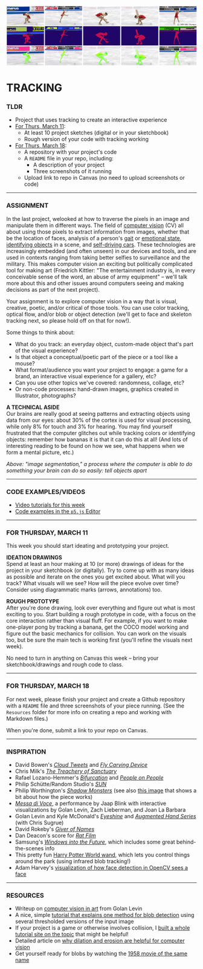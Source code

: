 ![Grid of images of a figure skater, processed using "image segmentation," where the computer is able to do something your brain can do so easily: tell objects apart](Images/ImageSegmentation2.png)

# TRACKING

### TLDR  
* Project that uses tracking to create an interactive experience  
* [For Thurs, March 11](#for-thursday-march-11):  
  * At least 10 project sketches (digital or in your sketchbook)  
  * Rough version of your code with tracking working  
* [For Thurs, March 18](#for-thursday-march-18):  
  * A repository with your project's code  
  * A `README` file in your repo, including:  
    * A description of your project  
    * Three screenshots of it running  
  * Upload link to repo in Canvas (no need to upload screenshots or code)  

***

### ASSIGNMENT  
In the last project, welooked at how to traverse the pixels in an image and manipulate them in different ways. The field of [computer vision](https://en.wikipedia.org/wiki/Computer_vision) (CV) all about using those pixels to extract information from images, whether that be the location of faces, analysis of a person's [gait](https://books.google.com/books?id=uClKDwAAQBAJ&pg=PT226&lpg=PT226&dq=computer+vision+identification+gait+stone+in+shoe&source=bl&ots=NBR0nFC6DL&sig=ZdH74-NGOj-sWCbV9MBM8tbFkmQ&hl=en&sa=X&ved=0ahUKEwjD_-mbnqPZAhVJwlkKHeBABcMQ6AEIKTAA#v=onepage&q=computer%20vision%20identification%20gait%20stone%20in%20shoe&f=false) or [emotional state](https://www.affectiva.com/emotion-ai-overview/), [identifying objects](https://www.kaggle.com/c/cifar-10) in a scene, and [self-driving cars](https://giphy.com/gifs/producthunt-self-driving-cars-l0Ex7BYYtv4NXR6z6/fullscreen). These technologies are increasingly embedded (and often unseen) in our devices and tools, and are used in contexts ranging from taking better selfies to surveillance and the military. This makes computer vision an exciting but politically complicated tool for making art (Friedrich Kittler: "The entertainment industry is, in every conceivable sense of the word, an abuse of army equipment" – we'll talk more about this and other issues around computers seeing and making decisions as part of the next project).

Your assignment is to explore computer vision in a way that is visual, creative, poetic, and/or critical of those tools. You can use color tracking, optical flow, and/or blob or object detection (we'll get to face and skeleton tracking next, so please hold off on that for now!).

Some things to think about:  
* What do you track: an everyday object, custom-made object that's part of the visual experience?  
* Is that object a conceptual/poetic part of the piece or a tool like a mouse?  
* What format/audience you want your project to engage: a game for a brand, an interactive visual experience for a gallery, etc?  
* Can you use other topics we've covered: randomness, collage, etc?  
* Or non-code processes: hand-drawn images, graphics created in Illustrator, photographs?  

**A TECHNICAL ASIDE**  
Our brains are really good at seeing patterns and extracting objects using data from our eyes: about 30% of the cortex is used for visual processing, while only 8% for touch and 3% for hearing. You may find yourself frustrated that the computer glitches out while tracking colors or identifying objects: remember how bananas it is that it can do this at all! (And lots of interesting reading to be found on how we see, what happens when we form a mental picture, etc.)

*Above: "image segmentation," a process where the computer is able to do something your brain can do so easily: tell objects apart*

***

### CODE EXAMPLES/VIDEOS  
* [Video tutorials for this week]()  
* [Code examples in the `p5.js` Editor](https://editor.p5js.org/jeffThompson/collections/sw-DMai_t)  

***

### FOR THURSDAY, MARCH 11  
This week you should start ideating and prototyping your project.

**IDEATION DRAWINGS**  
Spend at least an hour making at 10 (or more) drawings of ideas for the project in your sketchbook (or digitally). Try to come up with as many ideas as possible and iterate on the ones you get excited about. What will you track? What visuals will we see? How will the piece evolve over time? Consider using diagrammatic marks (arrows, annotations) too.

**ROUGH PROTOTYPE**  
After you're done drawing, look over everything and figure out what is most exciting to you. Start building a rough prototype in code, with a focus on the core interaction rather than visual fluff. For example, if you want to make one-player pong by tracking a banana, get the COCO model working and figure out the basic mechanics for collision. You can work on the visuals too, but be sure the main tech is working first (you'll refine the visuals next week).

No need to turn in anything on Canvas this week – bring your sketchbook/drawings and rough code to class.

***

### FOR THURSDAY, MARCH 18  
For next week, please finish your project and create a Github repository with a `README` file and three screenshots of your piece running. (See the `Resources` folder for more info on creating a repo and working with Markdown files.)

When you're done, submit a link to your repo on Canvas.

***

### INSPIRATION  
* David Bowen's [*Cloud Tweets*](http://www.dwbowen.com/cloud-tweets) and [*Fly Carving Device*](http://www.dwbowen.com/fly-carving-device)  
* Chris Milk's [*The Treachery of Sanctuary*](http://milk.co/treachery)  
* Rafael Lozano-Hemmer's [*Bifurcation*](http://www.lozano-hemmer.com/bifurcation.php) and [*People on People*](http://www.lozano-hemmer.com/people_on_people.php)  
* Philip Schütte/Random Studio's [*SUN*](https://www.creativeapplications.net/js/three-js/sun-suns-cycle-as-an-interactive-playful-experience/)  
* Philip Worthington's [*Shadow Monsters*](https://www.moma.org/calendar/exhibitions/1321) (see also [this image](https://cdn.hpm.io/wp-content/uploads/2015/06/21113000/shadow3.jpg) that shows a bit about how the piece works)  
* [*Messa di Voce*](http://www.flong.com/projects/messa/), a performance by Jaap Blink with interactive visualizations by Golan Levin, Zach Lieberman, and Joan La Barbara  
* Golan Levin and Kyle McDonald's [*Eyeshine*](http://www.flong.com/projects/eyeshine/) and [*Augmented Hand Series*](http://www.flong.com/projects/augmented-hand-series/) (with Chris Sugrue)  
* David Rokeby's [*Giver of Names*](http://www.davidrokeby.com/gon.html)  
* Dan Deacon's score for [*Rat Film*](https://www.npr.org/sections/allsongs/2017/10/13/557324946/how-dan-deacon-collaborated-with-rats-to-make-his-latest-film-score)  
* Samsung's [*Windows into the Future*](https://projectfoyer.com/kadewe/), which includes some great behind-the-scenes info  
* This pretty fun [Harry Potter World wand](https://www.youtube.com/watch?v=iKUC0EbHw20), which lets you control things around the park (using infrared blob tracking!)  
* Adam Harvey's [visualization of how face detection in OpenCV sees a face](https://vimeo.com/12774628) 


***

### RESOURCES  
* Writeup on [computer vision in art](http://www.flong.com/archive/texts/essays/essay_cvad/index.html) from Golan Levin  
* A nice, simple [tutorial that explains one method for blob detection](https://www.learnopencv.com/blob-detection-using-opencv-python-c/) using several thresholded versions of the input image  
* If your project is a game or otherwise involves collision, I [built a whole tutorial site on the topic](http://www.jeffreythompson.org/collision-detection) that might be helpful!  
* Detailed article on [why dilation and erosion are helpful for computer vision](https://docs.opencv.org/2.4/doc/tutorials/imgproc/erosion_dilatation/erosion_dilatation.html)  
* Get yourself ready for blobs by watching the [1958 movie of the same name](https://www.youtube.com/watch?v=TdUsyXQ8Wrs)  

